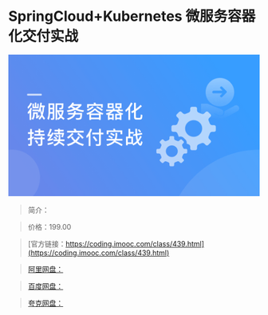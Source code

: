 # SpringCloud+Kubernetes 微服务容器化交付实战

![img](../../assets/5fce117d0949f00005400304.png)

> 简介：

> 价格：199.00

> [官方链接：https://coding.imooc.com/class/439.html](https://coding.imooc.com/class/439.html)

> [阿里网盘：]()

> [百度网盘：]()

> [夸克网盘：]()
